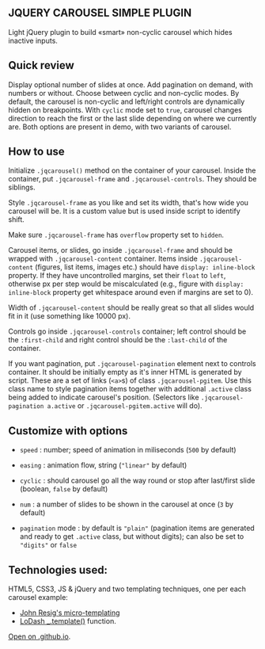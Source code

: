 
## JQUERY CAROUSEL SIMPLE PLUGIN

Light jQuery plugin to build «smart» non-cyclic carousel which hides inactive inputs.  

## Quick review

Display optional number of slides at once. Add pagination on demand, with numbers or without. Choose between cyclic and non-cyclic modes. By default, the carousel is non-cyclic and left/right controls are dynamically hidden on breakpoints. With `cyclic` mode set to `true`, carousel changes direction to reach the first or the last slide depending on where we currently are. Both options are present in demo, with two variants of carousel.

## How to use

Initialize `.jqcarousel()` method on the container of your carousel. Inside the container, put `.jqcarousel-frame` and `.jqcarousel-controls`. They should be siblings.

Style `.jqcarousel-frame` as you like and set its width, that's how wide you carousel will be. It is a custom value but is used inside script to identify shift.

Make sure `.jqcarousel-frame` has `overflow` property set to `hidden`.

Carousel items, or slides, go inside `.jqcarousel-frame` and should be wrapped with `.jqcarousel-content` container. Items inside `.jqcarousel-content` (figures, list items, images etc.) should have `display: inline-block` property. If they have uncontrolled margins, set their `float` to `left`, otherwise px per step would be miscalculated (e.g., figure with `display: inline-block` property get whitespace around even if margins are set to 0).

Width of `.jqcarousel-content` should be really great so that all slides would fit in it (use something like 10000 px).

Controls go inside `.jqcarousel-controls` container; left control should be the `:first-child` and right control should be the `:last-child` of the container.

If you want pagination, put `.jqcarousel-pagination` element next to controls container. It should be initially empty as it's inner HTML is generated by script. These are a set of links (`<a>`s) of class `.jqcarousel-pgitem`. Use this class name to style pagination items together with additional `.active` class being added to indicate carousel's position. (Selectors like `.jqcarousel-pagination a.active` or `.jqcarousel-pgitem.active` will do).

## Customize with options

- `speed` : number; speed of animation in miliseconds (`500` by default)

- `easing` : animation flow, string (`"linear"` by default)

- `cyclic` : should carousel go all the way round or stop after last/first slide (boolean, `false` by default)

- `num` : a number of slides to be shown in the carousel at once (`3` by default)

- `pagination` mode : by default is `"plain"` (pagination items are generated and ready to get `.active` class, but without digits); can also be set to `"digits"` or `false`

## Technologies used:

HTML5, CSS3, JS & jQuery and two templating techniques, one per each carousel example:
- [John Resig's micro-templating](http://ejohn.org/blog/javascript-micro-templating/) 
- [LoDash _.template()](https://lodash.com/docs/4.17.4#template) function.

[Open on .github.io](https://nata25.github.io/JS_11-12_carousel-plugin/).
